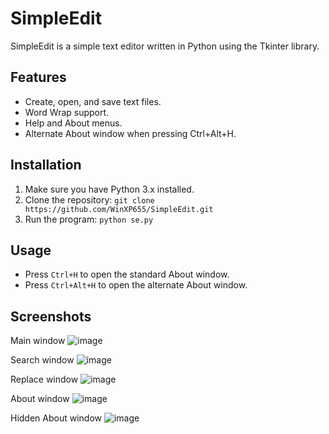 # SimpleEdit

SimpleEdit is a simple text editor written in Python using the Tkinter library.

## Features
- Create, open, and save text files.
- Word Wrap support.
- Help and About menus.
- Alternate About window when pressing Ctrl+Alt+H.

## Installation
1. Make sure you have Python 3.x installed.
2. Clone the repository:
`git clone https://github.com/WinXP655/SimpleEdit.git`
3. Run the program:
`python se.py`

## Usage
- Press `Ctrl+H` to open the standard About window.
- Press `Ctrl+Alt+H` to open the alternate About window.

## Screenshots
Main window
![image](https://github.com/user-attachments/assets/c699f288-e3cb-490d-919c-f2b17937d166)

Search window
![image](https://github.com/user-attachments/assets/ede5cba3-53ff-47b6-8f35-15cc344ad5ee)

Replace window
![image](https://github.com/user-attachments/assets/9e571f52-418f-4a7a-aee0-3efa1bfeb0f0)

About window
![image](https://github.com/user-attachments/assets/50e71ce7-b8b3-4b64-a4ce-0c84cf968b41)

Hidden About window
![image](https://github.com/user-attachments/assets/3d1b0b0c-5819-4040-b13f-ba57c822cb41)
